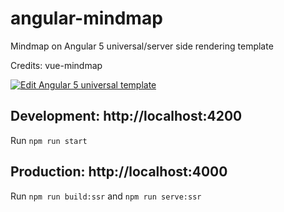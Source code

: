 # angular-mindmap
Mindmap on Angular 5 universal/server side rendering template

Credits:
vue-mindmap

[![Edit Angular 5 universal template](https://codesandbox.io/static/img/play-codesandbox.svg)](https://codesandbox.io/s/4lxom9y209)

## Development: http://localhost:4200
Run ```npm run start```
## Production: http://localhost:4000
Run ```npm run build:ssr``` and ```npm run serve:ssr```

